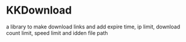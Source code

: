 # KKDownload
a library to make download links and add expire time, ip limit, download count limit, speed limit and idden file path
